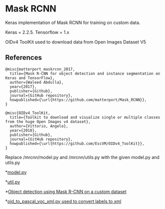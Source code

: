 # Mask RCNN

Keras implementation of Mask RCNN for training on custom data.

Keras = 2.2.5.
Tensorflow = 1.x

OIDv4 ToolKit used to download data from Open Images Dataset V5

## References

```
@misc{matterport_maskrcnn_2017,
  title={Mask R-CNN for object detection and instance segmentation on Keras and TensorFlow},
  author={Waleed Abdulla},
  year={2017},
  publisher={Github},
  journal={GitHub repository},
  howpublished={\url{https://github.com/matterport/Mask_RCNN}},
}

@misc{OIDv4_ToolKit,
  title={Toolkit to download and visualize single or multiple classes from the huge Open Images v4 dataset},
  author={Vittorio, Angelo},
  year={2018},
  publisher={Github},
  journal={GitHub repository},
  howpublished={\url{https://github.com/EscVM/OIDv4_ToolKit}},
}
```

Replace /mrcnn/model.py and /mrcnn/utils.py with the given model.py and utils.py

*[model.py](https://github.com/matterport/Mask_RCNN/pull/1611)

*[util.py](https://github.com/matterport/Mask_RCNN/issues/912)

*[Object detection using Mask R-CNN on a custom dataset](https://towardsdatascience.com/object-detection-using-mask-r-cnn-on-a-custom-dataset-4f79ab692f6d)

*[oid_to_pascal_voc_xml.py used to convert labels to xml](https://gist.github.com/nilsfed/1dbf1cf397db50c90705daa6a81a8dec)